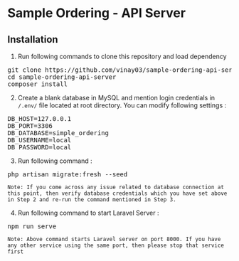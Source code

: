 # Sample Ordering - API Server

## Installation
1. Run following commands to clone this repository and load dependency
<pre>
git clone https://github.com/vinay03/sample-ordering-api-server
cd sample-ordering-api-server
composer install
</pre>


2. Create a blank database in MySQL and mention login credentials in `/.env/` file located at root directory. You can modify following settings :
<pre>
DB_HOST=127.0.0.1
DB_PORT=3306
DB_DATABASE=simple_ordering
DB_USERNAME=local
DB_PASSWORD=local
</pre>


3. Run following command :
<pre>
php artisan migrate:fresh --seed
</pre>

`Note: If you come across any issue related to database connection at this point, then verify database credentials which you have set above in Step 2 and re-run the command mentioned in Step 3.`


4. Run following command to start Laravel Server :
<pre>
npm run serve
</pre>

`Note: Above command starts Laravel server on port 8000. If you have any other service using the same port, then please stop that service first`